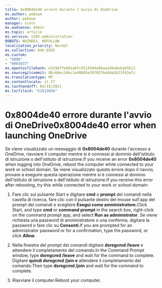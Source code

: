 ```yaml
---
title: 0x8004de40 errore durante l'avvio di OneDrive
ms.author: pebaum
author: pebaum
manager: scotv
ms.audience: Admin
ms.topic: article
ms.service: o365-administration
ROBOTS: NOINDEX, NOFOLLOW
localization_priority: Normal
ms.collection: Adm_O365
ms.custom:
- "6886"
- "9003837"
ms.openlocfilehash: e329d7fe881a0fc9514584e06aa2d6e8ebab5b11
ms.sourcegitcommit: 8bc60ec34bc1e40685e3976576e04a2623f63a7c
ms.translationtype: MT
ms.contentlocale: it-IT
ms.lasthandoff: 04/15/2021
ms.locfileid: "51813656"
---
```

# <a name="0x8004de40-error-when-launching-onedrive"></a><span data-ttu-id="5e1e9-102">0x8004de40 errore durante l'avvio di OneDrive</span><span class="sxs-lookup"><span data-stu-id="5e1e9-102">0x8004de40 error when launching OneDrive</span></span>

<span data-ttu-id="5e1e9-103">Se viene visualizzato un messaggio di **0x8004de40** durante l'accesso a OneDrive, riavviare il computer mentre si è connessi al dominio dell'istituto di istruzione o dell'istituto di istruzione.</span><span class="sxs-lookup"><span data-stu-id="5e1e9-103">If you receive an error **0x8004de40** when  logging into OneDrive, reboot the computer while connected to your work or school domain.</span></span> <span data-ttu-id="5e1e9-104">Se viene visualizzato questo errore dopo il riavvio, provare a eseguire questa operazione mentre si è connessi al dominio dell'istituto di istruzione o dell'istituto di istruzione:</span><span class="sxs-lookup"><span data-stu-id="5e1e9-104">If you receive this error after rebooting, try this while connected to your work or school domain:</span></span>

1. <span data-ttu-id="5e1e9-105">Fare clic sul pulsante Start e digitare **cmd** o **prompt** dei comandi nella casella di ricerca, fare clic con il pulsante destro del mouse sull'app del prompt dei comandi e scegliere **Esegui come amministratore.**</span><span class="sxs-lookup"><span data-stu-id="5e1e9-105">Click Start, and type **cmd** or **command prompt**  in the search  box, right-click on the command prompt app, and select  **Run as administrator**.</span></span> <span data-ttu-id="5e1e9-106">Se viene richiesta una password di amministratore o una conferma, digitare la password o fare clic su **Consenti**.</span><span class="sxs-lookup"><span data-stu-id="5e1e9-106">If you are prompted for an administrator password or for a confirmation, type the password, or click **Allow**.</span></span>  

2. <span data-ttu-id="5e1e9-107">Nella finestra del prompt dei comandi digitare **dsregcmd /leave**  e attendere il completamento del comando.</span><span class="sxs-lookup"><span data-stu-id="5e1e9-107">In the Command Prompt window, type **dsregcmd /leave**  and wait for the command to complete.</span></span> <span data-ttu-id="5e1e9-108">Digitare **quindi dsregcmd /join e** attendere il completamento del comando.</span><span class="sxs-lookup"><span data-stu-id="5e1e9-108">Then type **dsregcmd /join** and wait for the command to complete.</span></span>
3. <span data-ttu-id="5e1e9-109">Riavviare il computer.</span><span class="sxs-lookup"><span data-stu-id="5e1e9-109">Reboot your computer.</span></span>
